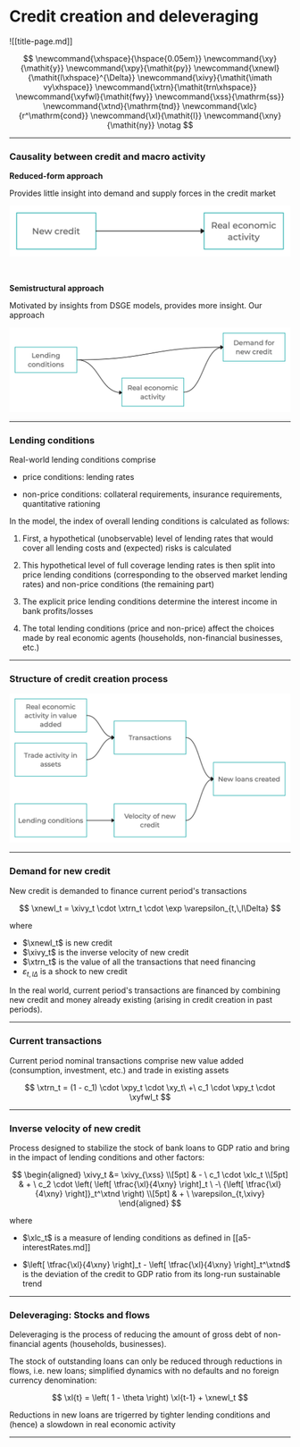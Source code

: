 
# Credit creation and deleveraging

![[title-page.md]]


$$
\newcommand{\xhspace}{\hspace{0.05em}}
\newcommand{\xy}{\mathit{y}}
\newcommand{\xpy}{\mathit{py}}
\newcommand{\xnewl}{\mathit{l\xhspace}^{\Delta}}
\newcommand{\xivy}{\mathit{\imath vy\xhspace}}
\newcommand{\xtrn}{\mathit{trn\xhspace}}
\newcommand{\xyfwl}{\mathit{fwy}}
\newcommand{\xss}{\mathrm{ss}}
\newcommand{\xtnd}{\mathrm{tnd}}
\newcommand{\xlc}{r^\mathrm{cond}}
\newcommand{\xl}{\mathit{l}}
\newcommand{\xny}{\mathit{ny}}
\notag
$$

--------------------------------------------------------------------------------


### Causality between credit and macro activity

__Reduced-form approach__

Provides little insight into demand and supply forces in the credit market

![Reduced-form approach](reduced-form-credit-creation.png)

<br/>

__Semistructural approach__

Motivated by insights from DSGE models, provides more insight. Our approach

![Semistructural credit creation](structural-credit-creation.png)


--------------------------------------------------------------------------------


### Lending conditions

Real-world lending conditions comprise

* price conditions: lending rates

* non-price conditions: collateral requirements, insurance requirements, quantitative rationing

In the model, the index of overall lending conditions is calculated as follows:

1. First, a hypothetical (unobservable) level of lending rates that would cover all lending costs and (expected) risks is calculated

2. This hypothetical level of full coverage lending rates is then split into price lending conditions (corresponding to the observed market lending rates) and non-price conditions (the remaining part)

3. The explicit price lending conditions determine the interest income in bank profits/losses

4. The total lending conditions (price and non-price) affect the choices made by real economic agents (households, non-financial businesses, etc.)



--------------------------------------------------------------------------------


### Structure of credit creation process



![Structure of credit creation process](credit-creation.png)



--------------------------------------------------------------------------------


### Demand for new credit

New credit is demanded to finance current period's transactions

$$
\xnewl_t = \xivy_t \cdot \xtrn_t \cdot \exp \varepsilon_{t,\,l\Delta}
$$

where

* $\xnewl_t$ is new credit
* $\xivy_t$ is the inverse velocity of new credit
* $\xtrn_t$ is the value of all the transactions that need financing
* $\varepsilon_{t,\,l\Delta}$ is a shock to new credit

In the real world, current period's transactions are financed by combining new credit and money already existing (arising in credit creation in past
periods).


--------------------------------------------------------------------------------


### Current transactions

Current period nominal transactions comprise new value added (consumption,
investment, etc.) and trade in existing assets

$$
\xtrn_t = (1 - c_1) \cdot \xpy_t \cdot \xy_t\ +\ c_1 \cdot \xpy_t \cdot \xyfwl_t
$$


--------------------------------------------------------------------------------


### Inverse velocity of new credit

Process designed to stabilize the stock of bank loans to GDP ratio and
bring in the impact of lending conditions and other factors:

$$
\begin{aligned}
\xivy_t &= \xivy_{\xss} \\[5pt]
& - \ c_1 \cdot \xlc_t \\[5pt]
& + \ c_2 \cdot \left( \left[ \tfrac{\xl}{4\xny} \right]_t
\ -\ {\left[ \tfrac{\xl}{4\xny} \right]}_t^\xtnd \right) \\[5pt]
& + \ \varepsilon_{t,\xivy}
\end{aligned}
$$

where

* $\xlc_t$ is a measure of lending conditions as defined in [[a5-interestRates.md]]

* $\left[ \tfrac{\xl}{4\xny} \right]_t - \left[ \tfrac{\xl}{4\xny} \right]_t^\xtnd$
  is the deviation of the credit to GDP ratio from its long-run sustainable
  trend



--------------------------------------------------------------------------------


### Deleveraging: Stocks and flows


Deleveraging is the process of reducing the amount of gross debt of
non-financial agents (households, businesses).

The stock of outstanding loans can only be reduced through reductions in
flows, i.e. new loans; simplified dynamics with no defaults and no foreign
currency denomination:

$$
\xl{t} = \left( 1 - \theta \right) \xl{t-1} + \xnewl_t
$$

Reductions in new loans are trigerred by tighter lending conditions and
(hence) a slowdown in real economic activity


--------------------------------------------------------------------------------

